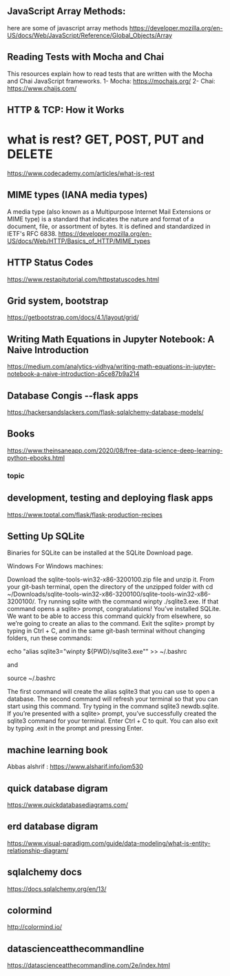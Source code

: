 ## JavaScript Array Methods:
here are some of javascript array methods
https://developer.mozilla.org/en-US/docs/Web/JavaScript/Reference/Global_Objects/Array

## Reading Tests with Mocha and Chai
This resources explain how to read tests that are written with the Mocha and Chai JavaScript frameworks.
1- Mocha: https://mochajs.org/
2- Chai: https://www.chaijs.com/

## HTTP & TCP: How it Works
# what is rest? GET, POST, PUT and DELETE
https://www.codecademy.com/articles/what-is-rest

## MIME types (IANA media types)
A media type (also known as a Multipurpose Internet Mail Extensions or MIME type) is a standard that indicates the nature and format of a document, file, or assortment of bytes. It is defined and standardized in IETF's RFC 6838.
https://developer.mozilla.org/en-US/docs/Web/HTTP/Basics_of_HTTP/MIME_types

## HTTP Status Codes
https://www.restapitutorial.com/httpstatuscodes.html

## Grid system, bootstrap
https://getbootstrap.com/docs/4.1/layout/grid/

## Writing Math Equations in Jupyter Notebook: A Naive Introduction

https://medium.com/analytics-vidhya/writing-math-equations-in-jupyter-notebook-a-naive-introduction-a5ce87b9a214

## Database Congis --flask apps
https://hackersandslackers.com/flask-sqlalchemy-database-models/

## Books
https://www.theinsaneapp.com/2020/08/free-data-science-deep-learning-python-ebooks.html

### topic
## development, testing and deploying flask apps
https://www.toptal.com/flask/flask-production-recipes

## Setting Up SQLite
Binaries for SQLite can be installed at the SQLite Download page.

Windows
For Windows machines:

Download the sqlite-tools-win32-x86-3200100.zip file and unzip it.
From your git-bash terminal, open the directory of the unzipped folder with cd ~/Downloads/sqlite-tools-win32-x86-3200100/sqlite-tools-win32-x86-3200100/.
Try running sqlite with the command winpty ./sqlite3.exe. If that command opens a sqlite> prompt, congratulations! You’ve installed SQLite.
We want to be able to access this command quickly from elsewhere, so we’re going to create an alias to the command. Exit the sqlite> prompt by typing in Ctrl + C, and in the same git-bash terminal without changing folders, run these commands:

echo "alias sqlite3=\"winpty ${PWD}/sqlite3.exe\"" >> ~/.bashrc

and

source ~/.bashrc

The first command will create the alias sqlite3 that you can use to open a database. The second command will refresh your terminal so that you can start using this command. Try typing in the command sqlite3 newdb.sqlite. If you’re presented with a sqlite> prompt, you’ve successfully created the sqlite3 command for your terminal. Enter Ctrl + C to quit. You can also exit by typing .exit in the prompt and pressing Enter.

## machine learning book
Abbas alshrif : https://www.alsharif.info/iom530

## quick database digram
https://www.quickdatabasediagrams.com/

## erd database digram
https://www.visual-paradigm.com/guide/data-modeling/what-is-entity-relationship-diagram/

## sqlalchemy docs
https://docs.sqlalchemy.org/en/13/

## colormind
http://colormind.io/

## datascienceatthecommandline
https://datascienceatthecommandline.com/2e/index.html

